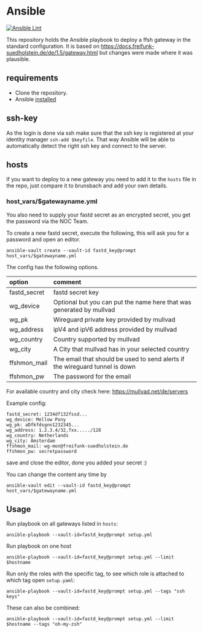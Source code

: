 # Ansible
[![Ansible Lint](https://github.com/ffsh/ansible/actions/workflows/ansible-lint.yml/badge.svg?branch=main)](https://github.com/ffsh/ansible/actions/workflows/ansible-lint.yml)

This repository holds the Ansible playbook to deploy a ffsh gateway in the standard configuration.
It is based on https://docs.freifunk-suedholstein.de/de/1.5/gateway.html but changes were made where it was plausible.

## requirements
- Clone the repository.
- Ansible [installed](https://docs.ansible.com/ansible/latest/installation_guide/intro_installation.html#selecting-an-ansible-package-and-version-to-install)

## ssh-key
As the login is done via ssh make sure that the ssh key is registered at your identity manager `ssh-add $keyfile`.
That way Ansible will be able to automatically detect the right ssh key and connect to the server.

## hosts
If you want to deploy to a new gateway you need to add it to the `hosts` file in the repo, just compare it to brunsbach and add your own details.

### host_vars/$gatewayname.yml
You also need to supply your fastd secret as an encrypted secret, you get the password via the NOC Team.

To create a new fastd secret, execute the following, this will ask you for a password and open an editor.
```
ansible-vault create --vault-id fastd_key@prompt host_vars/$gatewayname.yml
```

The config has the following options.

| option       | comment                                                                      |
|:-------------|:-----------------------------------------------------------------------------|
| fastd_secret | fastd secret key                                                             |
| wg_device    | Optional but you can put the name here that was generated by mullvad         |
| wg_pk        | Wireguard private key provided by mullvad                                    |
| wg_address   | ipV4 and ipV6 address provided by mullvad                                    |
| wg_country   | Country supported by mullvad                                                 |
| wg_city      | A City that mullvad has in your selected country                             |
| ffshmon_mail | The email that should be used to send alerts if the wireguard tunnel is down |
| ffshmon_pw   | The password for the email                                                   |

For available country and city check here: https://mullvad.net/de/servers

Example config:

```
fastd_secret: 1234df132fssd...
wg_device: Mellow Pony
wg_pk: aDfkfdsgnn1232345...
wg_address: 1.2.3.4/32,fxx...../128
wg_country: Netherlands
wg_city: Amsterdam
ffshmon_mail: wg-mon@freifunk-suedholstein.de
ffshmon_pw: secretpassword
```
save and close the editor, done you added your secret :)

You can change the content any time by
```
ansible-vault edit --vault-id fastd_key@prompt host_vars/$gatewayname.yml
```
## Usage

Run playbook on all gateways listed in `hosts`:

```
ansible-playbook --vault-id=fastd_key@prompt setup.yml
```

Run playbook on one host
```
ansible-playbook --vault-id=fastd_key@prompt setup.yml --limit $hostname
```

Run only the roles with the specific tag, to see which role is attached to which tag open `setup.yaml`:

```
ansible-playbook --vault-id=fastd_key@prompt setup.yml --tags "ssh keys"
```

These can also be combined:

```
ansible-playbook --vault-id=fastd_key@prompt setup.yml --limit $hostname --tags "oh-my-zsh"
```